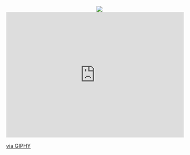   <div align="center">
  <a href="https://en.wikipedia.org/wiki/Arecibo_message"><img src="https://media2.giphy.com/media/v1.Y2lkPTc5MGI3NjExbm0xdmNzNXFrNGl5NWhlMmQxMWRkdjRoMGhtbG5qd3o0bm02dXhlMSZlcD12MV9pbnRlcm5hbF9naWZfYnlfaWQmY3Q9cw/PgiIvLr5xhluY0cHXi/giphy.webp" /></a></div>
  <iframe src="https://giphy.com/embed/PgiIvLr5xhluY0cHXi" width="480" height="338" style="" frameBorder="0" class="giphy-embed" allowFullScreen></iframe><p><a href="https://giphy.com/stickers/sonymusicaustria-rap-hip-hop-deutschrap-PgiIvLr5xhluY0cHXi">via GIPHY</a></p>
